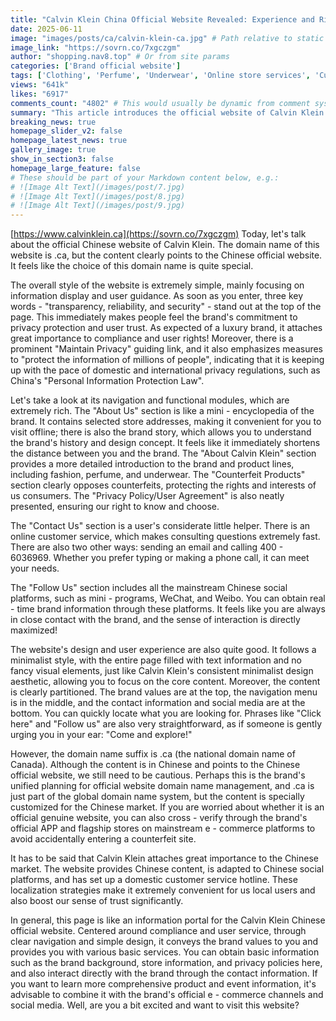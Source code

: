 ```yaml
---
title: "Calvin Klein China Official Website Revealed: Experience and Risk Warnings"
date: 2025-06-11
image: "images/posts/ca/calvin-klein-ca.jpg" # Path relative to static or assets
image_link: "https://sovrn.co/7xgczgm"
author: "shopping.nav8.top" # Or from site params
categories: ['Brand official website']
tags: ['Clothing', 'Perfume', 'Underwear', 'Online store services', 'Customer service', 'Social platform services', 'Localized services']
views: "641k"
likes: "6917"
comments_count: "4802" # This would usually be dynamic from comment system
summary: "This article introduces the official website of Calvin Klein in China. Although the domain name suffix is .ca, the content points to the official website in China. Its style is simple, with rich navigation and functional modules, and it has excellent design and user experience. It follows a minimalist style and has clear partitions. Despite the special domain name, cross-verification can be carried out. The website attaches great importance to the Chinese market, takes compliance and service as the core, and can serve as an information entry. "
breaking_news: true   
homepage_slider_v2: false  
homepage_latest_news: true  
gallery_image: true  
show_in_section3: false
homepage_large_feature: false
# These should be part of your Markdown content below, e.g.:
# ![Image Alt Text](/images/post/7.jpg)
# ![Image Alt Text](/images/post/8.jpg)
# ![Image Alt Text](/images/post/9.jpg)
---
```

[https://www.calvinklein.ca](https://sovrn.co/7xgczgm)
Today, let's talk about the official Chinese website of Calvin Klein. The domain name of this website is .ca, but the content clearly points to the Chinese official website. It feels like the choice of this domain name is quite special.

The overall style of the website is extremely simple, mainly focusing on information display and user guidance. As soon as you enter, three key words - "transparency, reliability, and security" - stand out at the top of the page. This immediately makes people feel the brand's commitment to privacy protection and user trust. As expected of a luxury brand, it attaches great importance to compliance and user rights! Moreover, there is a prominent "Maintain Privacy" guiding link, and it also emphasizes measures to "protect the information of millions of people", indicating that it is keeping up with the pace of domestic and international privacy regulations, such as China's "Personal Information Protection Law".

Let's take a look at its navigation and functional modules, which are extremely rich. The "About Us" section is like a mini - encyclopedia of the brand. It contains selected store addresses, making it convenient for you to visit offline; there is also the brand story, which allows you to understand the brand's history and design concept. It feels like it immediately shortens the distance between you and the brand. The "About Calvin Klein" section provides a more detailed introduction to the brand and product lines, including fashion, perfume, and underwear. The "Counterfeit Products" section clearly opposes counterfeits, protecting the rights and interests of us consumers. The "Privacy Policy/User Agreement" is also neatly presented, ensuring our right to know and choose.

The "Contact Us" section is a user's considerate little helper. There is an online customer service, which makes consulting questions extremely fast. There are also two other ways: sending an email and calling 400 - 6036969. Whether you prefer typing or making a phone call, it can meet your needs.

The "Follow Us" section includes all the mainstream Chinese social platforms, such as mini - programs, WeChat, and Weibo. You can obtain real - time brand information through these platforms. It feels like you are always in close contact with the brand, and the sense of interaction is directly maximized!

The website's design and user experience are also quite good. It follows a minimalist style, with the entire page filled with text information and no fancy visual elements, just like Calvin Klein's consistent minimalist design aesthetic, allowing you to focus on the core content. Moreover, the content is clearly partitioned. The brand values are at the top, the navigation menu is in the middle, and the contact information and social media are at the bottom. You can quickly locate what you are looking for. Phrases like "Click here" and "Follow us" are also very straightforward, as if someone is gently urging you in your ear: "Come and explore!"

However, the domain name suffix is .ca (the national domain name of Canada). Although the content is in Chinese and points to the Chinese official website, we still need to be cautious. Perhaps this is the brand's unified planning for official website domain name management, and .ca is just part of the global domain name system, but the content is specially customized for the Chinese market. If you are worried about whether it is an official genuine website, you can also cross - verify through the brand's official APP and flagship stores on mainstream e - commerce platforms to avoid accidentally entering a counterfeit site.

It has to be said that Calvin Klein attaches great importance to the Chinese market. The website provides Chinese content, is adapted to Chinese social platforms, and has set up a domestic customer service hotline. These localization strategies make it extremely convenient for us local users and also boost our sense of trust significantly.

In general, this page is like an information portal for the Calvin Klein Chinese official website. Centered around compliance and user service, through clear navigation and simple design, it conveys the brand values to you and provides you with various basic services. You can obtain basic information such as the brand background, store information, and privacy policies here, and also interact directly with the brand through the contact information. If you want to learn more comprehensive product and event information, it's advisable to combine it with the brand's official e - commerce channels and social media. Well, are you a bit excited and want to visit this website? 
